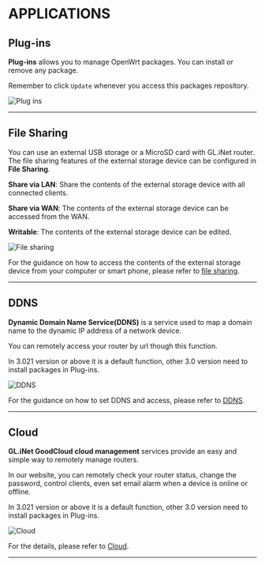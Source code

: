 # APPLICATIONS



## Plug-ins

**Plug-ins** allows you to manage OpenWrt packages. You can install or remove any package. 

Remember to click `Update` whenever you access this packages repository.

![Plug ins](https://static.gl-inet.com/docs/en/3/setup/brume/applications/plug-ins.png)



---

## File Sharing

You can use an external USB storage or a MicroSD card with GL.iNet router. The file sharing features of the external storage device can be configured in **File Sharing**.

**Share via LAN**: Share the contents of the external storage device with all connected clients.

**Share via WAN**: The contents of the external storage device can be accessed from the WAN.

**Writable**: The contents of the external storage device can be edited.

![File sharing](https://static.gl-inet.com/docs/en/3/setup/brume/applications/file_sharing.png)



For the guidance on how to access the contents of the external storage device from your computer or smart phone, please refer to [file sharing](https://docs.gl-inet.com/en/3/app/file_sharing/).


---

## DDNS

**Dynamic Domain Name Service(DDNS)** is a service used to map a domain name to the dynamic IP address of a network device. 

You can remotely access your router by url though this function.

In 3.021 version or above it is a default function, other 3.0 version need to install packages in Plug-ins.


![DDNS](https://static.gl-inet.com/docs/en/3/setup/brume/applications/ddns.png)


For the guidance on how to set DDNS and access, please refer to [DDNS](https://docs.gl-inet.com/en/3/app/ddns/).

---

## Cloud

**GL.iNet GoodCloud cloud management** services provide an easy and simple way to remotely manage routers. 

In our website, you can remotely check your router status, change the password, control clients, even set email alarm when a device is online or offline.

In 3.021 version or above it is a default function, other 3.0 version need to install packages in Plug-ins.

![Cloud](https://static.gl-inet.com/docs/en/3/setup/slate/applications/cloud.png)


For the details, please refer to [Cloud](https://docs.gl-inet.com/en/3/app/cloud/).

---

